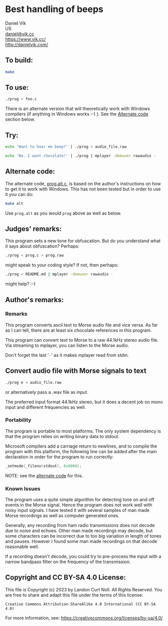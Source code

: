 # Best handling of beeps

Daniel Vik\
US\
<daniel@vik.cc>\
<https://www.vik.cc/>\
<http://danielvik.com/>


## To build:

```sh
make
```

## To use:

```sh
./prog > foo.c
```

There is an alternate version that will theoretically work with Windows
compilers (if anything in Windows works :-) ). See the [Alternate
code](#alternate-code) section below.

## Try:

```sh
echo 'Want to hear me beep?' | ./prog > audio_file.raw

echo 'No. I want chocolate!' | ./prog | mplayer -demuxer rawaudio -
```

## Alternate code:

The alternate code, [prog.alt.c](prog.alt.c), is based on the author's
instructions on how to get it to work with Windows. This has not been tested but
in order to use it you can do:

```sh
make alt
```

Use `prog.alt` as you would `prog` above as well as below.


## Judges' remarks:

This program sets a new tone for obfuscation. But do you understand
what it says about obfuscation? Perhaps:

```sh
./prog < prog.c > prog.raw
```

might speak to your coding style? If not, then perhaps:

```sh
./prog < README.md | mplayer -demuxer rawaudio -

```

might help? :-)


## Author's remarks:

### Remarks

This program converts ascii text to Morse audio file and vice versa. As far as
I can tell, there are at least six chocolate references in this program.

This program can convert text to Morse to a raw 44.1kHz stereo audio file.
Via streaming to mplayer, you can listen to the Morse audio.

Don't forget the last '`-`' as it makes mplayer read from stdin.


## Convert audio file with Morse signals to text

```sh
./prog e < audio_file.raw
```

or alternatively pass a .wav file as input.

The preferred input format 44.1kHz stereo, but it does a decent job on mono
input and different frequencies as well.

### Portability

The program is portable to most platforms. The only system dependency is that
the program relies on writing binary data to stdout.

Microsoft compilers add a carriage return to newlines, and to compile the
program with this platform, the following line can be added after the main
declaration in order for the program to run correctly:

```c
_setmode(_fileno(stdout), 0x8000);
```

NOTE: see the [alternate code](prog.alt.c) for this.

### Known Issues

The program uses a quite simple algorithm for detecting tone on and off events
in the Morse signal. Hence the program does not work well with noisy input
signals. I have tested it with several samples of man made Morse recordings as
well as computer generated ones.

Generally, any recording from ham radio transmissions does not decode due to
noise and echoes. Other man made recordings may decode, but some characters
can be incorrect due to too big variation in length of tones and pauses.
However I found some man made recordings on that decode reasonable well.

If a recording doesn't decode, you could try to pre-process the input with a
narrow bandpass filter on the frequency of the transmission.


## Copyright and CC BY-SA 4.0 License:

This file is Copyright (c) 2023 by Landon Curt Noll.  All Rights Reserved.
You are free to share and adapt this file under the terms of this license:

    Creative Commons Attribution-ShareAlike 4.0 International (CC BY-SA 4.0)

For more information, see: https://creativecommons.org/licenses/by-sa/4.0/
